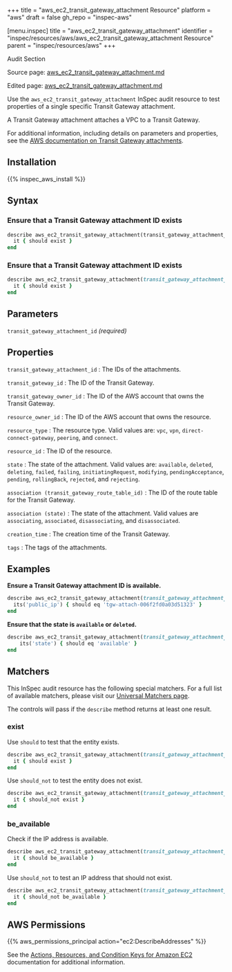 +++
title = "aws_ec2_transit_gateway_attachment Resource"
platform = "aws"
draft = false
gh_repo = "inspec-aws"

[menu.inspec]
title = "aws_ec2_transit_gateway_attachment"
identifier = "inspec/resources/aws/aws_ec2_transit_gateway_attachment Resource"
parent = "inspec/resources/aws"
+++

<div class="admonition-note">
<p class="admonition-note-title">Audit Section</p>
<div class="admonition-note-text">
<p>Source page: <a href="https://github.com/inspec/inspec-aws/blob/main/docs/resources/aws_ec2_transit_gateway_attachment.md">aws_ec2_transit_gateway_attachment.md</a></p>
<p>Edited page: <a href="https://github.com/ianmadd/inspec-aws/blob/im/hugo/docs-chef-io/content/inspec/resources/aws_ec2_transit_gateway_attachment.md">aws_ec2_transit_gateway_attachment.md</a></p>
</div>
</div>



Use the `aws_ec2_transit_gateway_attachment` InSpec audit resource to test properties of a single specific Transit Gateway attachment.

A Transit Gateway attachment attaches a VPC to a Transit Gateway.

For additional information, including details on parameters and properties, see the [AWS documentation on Transit Gateway attachments](https://docs.aws.amazon.com/AWSCloudFormation/latest/UserGuide/aws-resource-ec2-transitgatewayattachment.html).

## Installation

{{% inspec_aws_install %}}

## Syntax

### Ensure that a Transit Gateway attachment ID exists

```ruby
describe aws_ec2_transit_gateway_attachment(transit_gateway_attachment_id:'tgw-attach-006f2fd0a03d51323') do
  it { should exist }
end
```

### Ensure that a Transit Gateway attachment ID exists

```ruby
describe aws_ec2_transit_gateway_attachment(transit_gateway_attachment_id: 'dummy') do
  it { should exist }
end
```

## Parameters

`transit_gateway_attachment_id` _(required)_

## Properties

`transit_gateway_attachment_id`
: The IDs of the attachments.

`transit_gateway_id`
: The ID of the Transit Gateway.

`transit_gateway_owner_id`
: The ID of the AWS account that owns the Transit Gateway.

`resource_owner_id`
: The ID of the AWS account that owns the resource.

`resource_type`
: The resource type. Valid values are: `vpc`, `vpn`, `direct-connect-gateway`, `peering`, and `connect`.

`resource_id`
: The ID of the resource.

`state`
: The state of the attachment. Valid values are: `available`, `deleted`, `deleting`, `failed`, `failing`, `initiatingRequest`, `modifying`, `pendingAcceptance`, `pending`, `rollingBack`, `rejected`, and `rejecting`.

`association (transit_gateway_route_table_id)`
: The ID of the route table for the Transit Gateway.

`association (state)`
: The state of the attachment. Valid values are `associating`, `associated`, `disassociating`, and `disassociated`.

`creation_time`
: The creation time of the Transit Gateway.

`tags`
: The tags of the attachments.

## Examples

**Ensure a Transit Gateway attachment ID is available.**

```ruby
describe aws_ec2_transit_gateway_attachment(transit_gateway_attachment_id: 'tgw-attach-006f2fd0a03d51323') do
  its('public_ip') { should eq 'tgw-attach-006f2fd0a03d51323' }
end
```

**Ensure that the state is `available` or `deleted`.**

```ruby
describe aws_ec2_transit_gateway_attachment(transit_gateway_attachment_id: 'tgw-attach-006f2fd0a03d51323') do
    its('state') { should eq 'available' }
end
```

## Matchers

This InSpec audit resource has the following special matchers. For a full list of available matchers, please visit our [Universal Matchers page](https://www.inspec.io/docs/reference/matchers/).

The controls will pass if the `describe` method returns at least one result.

### exist

Use `should` to test that the entity exists.

```ruby
describe aws_ec2_transit_gateway_attachment(transit_gateway_attachment_id: 'tgw-attach-006f2fd0a03d51323') do
  it { should exist }
end
```

Use `should_not` to test the entity does not exist.

```ruby
describe aws_ec2_transit_gateway_attachment(transit_gateway_attachment_id: 'tgw-attach-006f2fd0a03d51323') do
  it { should_not exist }
end
```

### be_available

Check if the IP address is available.

```ruby
describe aws_ec2_transit_gateway_attachment(transit_gateway_attachment_id: 'tgw-attach-006f2fd0a03d51323') do
  it { should be_available }
end
```

Use `should_not` to test an IP address that should not exist.

```ruby
describe aws_ec2_transit_gateway_attachment(transit_gateway_attachment_id: 'tgw-attach-006f2fd0a03d51323') do
  it { should_not be_available }
end
```

## AWS Permissions

{{% aws_permissions_principal action="ec2:DescribeAddresses" %}}

See the [Actions, Resources, and Condition Keys for Amazon EC2](https://docs.aws.amazon.com/IAM/latest/UserGuide/list_amazonec2.html) documentation for additional information.
